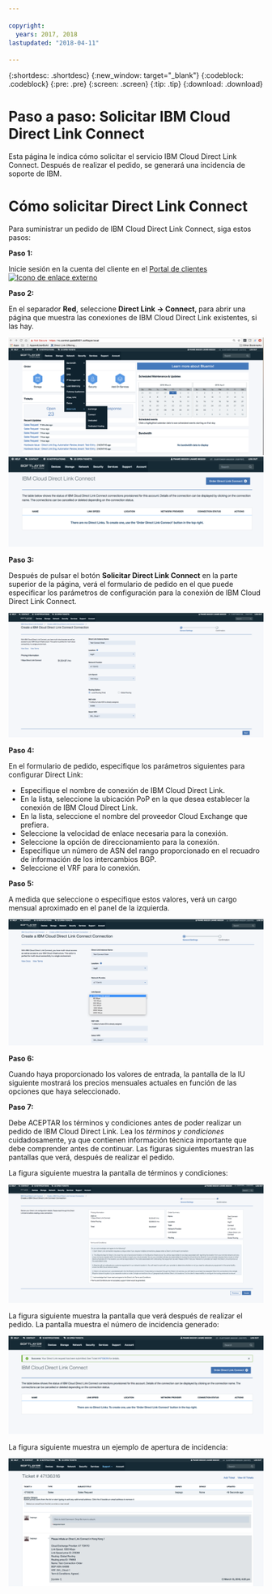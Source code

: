 ```yaml
---

copyright:
  years: 2017, 2018
lastupdated: "2018-04-11"

---
```


{:shortdesc: .shortdesc}
{:new_window: target="_blank"}
{:codeblock: .codeblock}
{:pre: .pre}
{:screen: .screen}
{:tip: .tip}
{:download: .download}


# Paso a paso: Solicitar IBM Cloud Direct Link Connect

Esta página le indica cómo solicitar el servicio IBM Cloud Direct Link Connect. Después de realizar el pedido, se generará una incidencia de soporte de IBM.

# Cómo solicitar Direct Link Connect

Para suministrar un pedido de IBM Cloud Direct Link Connect, siga estos pasos:

**Paso 1:**

Inicie sesión en la cuenta del cliente en el [Portal de clientes ![Icono de enlace externo](../../icons/launch-glyph.svg "Icono de enlace externo")](https://control.softlayer.com/)
  
**Paso 2:**

En el separador **Red**, seleccione **Direct Link -> Connect**, para abrir una página que muestra las conexiones de IBM Cloud Direct Link existentes, si las hay.

![paso 2](images/Step2-Connect-Offering-Tab.png)
![paso 2a](images/Step2-Connect-List-Page.png)

**Paso 3:**

Después de pulsar el botón **Solicitar Direct Link Connect** en la parte superior de la página, verá el formulario de pedido en el que puede especificar los parámetros de configuración para la conexión de IBM Cloud Direct Link Connect.

![paso 3](images/Step3-Connect-Order-Page.png)

**Paso 4:**

En el formulario de pedido, especifique los parámetros siguientes para configurar Direct Link:

  - Especifique el nombre de conexión de IBM Cloud Direct Link.
  - En la lista, seleccione la ubicación PoP en la que desea establecer la conexión de IBM Cloud Direct Link.
  - En la lista, seleccione el nombre del proveedor Cloud Exchange que prefiera.
  - Seleccione la velocidad de enlace necesaria para la conexión.
  - Seleccione la opción de direccionamiento para la conexión.
  - Especifique un número de ASN del rango proporcionado en el recuadro de información de los intercambios BGP.
  - Seleccione el VRF para lo conexión.

**Paso 5:**

A medida que seleccione o especifique estos valores, verá un cargo mensual aproximado en el panel de la izquierda.

![paso 5](images/Step5-Connect-Link-Speeds.png)

**Paso 6:**

Cuando haya proporcionado los valores de entrada, la pantalla de la IU siguiente mostrará los precios mensuales actuales en función de las opciones que haya seleccionado.

**Paso 7:**

Debe ACEPTAR los términos y condiciones antes de poder realizar un pedido de IBM Cloud Direct Link. Lea los _términos y condiciones_ cuidadosamente, ya que contienen información técnica importante que debe comprender antes de continuar. Las figuras siguientes muestran las pantallas que verá, después de realizar el pedido.

La figura siguiente muestra la pantalla de términos y condiciones:

![paso7](images/Step7-Connect-Summary-Page.png)

La figura siguiente muestra la pantalla que verá después de realizar el pedido. La pantalla muestra el número de incidencia generado:

![paso7a](images/Step7-Connect-Ticket-Generated.png)

La figura siguiente muestra un ejemplo de apertura de incidencia:

![paso7b](images/Step7-Connect-Ticket-Details.png)
